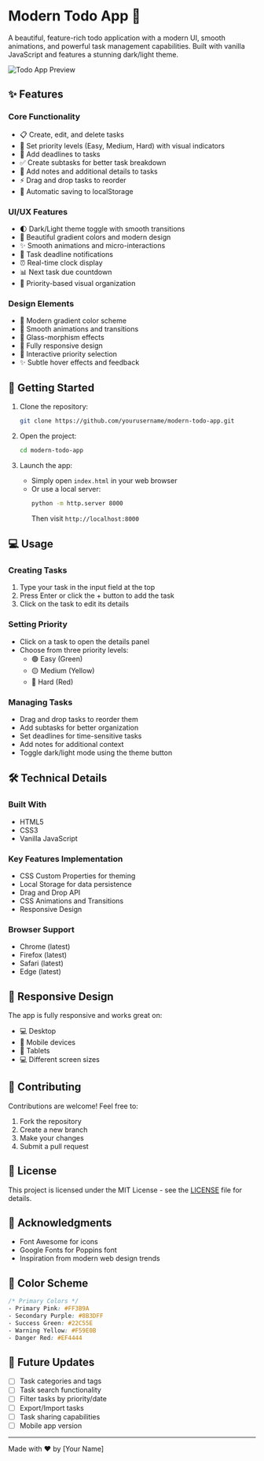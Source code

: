 # Modern Todo App 📝

A beautiful, feature-rich todo application with a modern UI, smooth animations, and powerful task management capabilities. Built with vanilla JavaScript and features a stunning dark/light theme.

![Todo App Preview](preview.png)

## ✨ Features

### Core Functionality
- 📋 Create, edit, and delete tasks
- 🎯 Set priority levels (Easy, Medium, Hard) with visual indicators
- 📅 Add deadlines to tasks
- ✅ Create subtasks for better task breakdown
- 📝 Add notes and additional details to tasks
- ⚡ Drag and drop tasks to reorder
- 💾 Automatic saving to localStorage

### UI/UX Features
- 🌓 Dark/Light theme toggle with smooth transitions
- 🎨 Beautiful gradient colors and modern design
- ✨ Smooth animations and micro-interactions
- 🔔 Task deadline notifications
- ⏰ Real-time clock display
- 📊 Next task due countdown
- 🎯 Priority-based visual organization

### Design Elements
- 🎨 Modern gradient color scheme
- 💫 Smooth animations and transitions
- 🌟 Glass-morphism effects
- 📱 Fully responsive design
- 🎯 Interactive priority selection
- ✨ Subtle hover effects and feedback

## 🚀 Getting Started

1. Clone the repository:
   ```bash
   git clone https://github.com/yourusername/modern-todo-app.git
   ```

2. Open the project:
   ```bash
   cd modern-todo-app
   ```

3. Launch the app:
   - Simply open `index.html` in your web browser
   - Or use a local server:
     ```bash
     python -m http.server 8000
     ```
     Then visit `http://localhost:8000`

## 💻 Usage

### Creating Tasks
1. Type your task in the input field at the top
2. Press Enter or click the + button to add the task
3. Click on the task to edit its details

### Setting Priority
- Click on a task to open the details panel
- Choose from three priority levels:
  - 🟢 Easy (Green)
  - 🟡 Medium (Yellow)
  - 🔴 Hard (Red)

### Managing Tasks
- Drag and drop tasks to reorder them
- Add subtasks for better organization
- Set deadlines for time-sensitive tasks
- Add notes for additional context
- Toggle dark/light mode using the theme button

## 🛠️ Technical Details

### Built With
- HTML5
- CSS3
- Vanilla JavaScript

### Key Features Implementation
- CSS Custom Properties for theming
- Local Storage for data persistence
- Drag and Drop API
- CSS Animations and Transitions
- Responsive Design

### Browser Support
- Chrome (latest)
- Firefox (latest)
- Safari (latest)
- Edge (latest)

## 📱 Responsive Design
The app is fully responsive and works great on:
- 💻 Desktop
- 📱 Mobile devices
- 📱 Tablets
- 💻 Different screen sizes

## 🤝 Contributing
Contributions are welcome! Feel free to:
1. Fork the repository
2. Create a new branch
3. Make your changes
4. Submit a pull request

## 📄 License
This project is licensed under the MIT License - see the [LICENSE](LICENSE) file for details.

## 🙏 Acknowledgments
- Font Awesome for icons
- Google Fonts for Poppins font
- Inspiration from modern web design trends

## 🎨 Color Scheme
```css
/* Primary Colors */
- Primary Pink: #FF3B9A
- Secondary Purple: #8B3DFF
- Success Green: #22C55E
- Warning Yellow: #F59E0B
- Danger Red: #EF4444
```

## 🔄 Future Updates
- [ ] Task categories and tags
- [ ] Task search functionality
- [ ] Filter tasks by priority/date
- [ ] Export/Import tasks
- [ ] Task sharing capabilities
- [ ] Mobile app version

---
Made with ❤️ by [Your Name]
